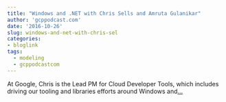 ```yaml
---
title: "Windows and .NET with Chris Sells and Amruta Gulanikar"
author: 'gcppodcast.com'
date: '2016-10-26'
slug: windows-and-net-with-chris-sel
categories:
- bloglink
tags:
  - modeling
  - gcppodcastcom
---
```


At Google, Chris is the Lead PM for Cloud Developer Tools, which includes driving our tooling and libraries efforts around Windows and[... <i class="fas fa-external-link-alt"></i>](https://www.gcppodcast.com/post/episode-49-windows-and-dot-net-with-chris-and-amruta/)

